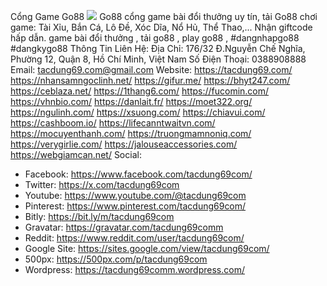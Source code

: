 Cổng Game Go88
![](https://s3-ap-northeast-1.amazonaws.com/g0v-hackmd-images/uploads/upload_c30c565b5ffe3cdac7cd17870145429b.jpg)
Go88 cổng game bài đổi thưởng uy tín, tải Go88 chơi game: Tài Xỉu, Bắn Cá, Lô Đề, Xóc Dĩa, Nổ Hủ, Thể Thao,... Nhận giftcode hấp dẫn.
game bài đổi thưởng , tải go88 , play go88 , #dangnhapgo88 #dangkygo88
Thông Tin Liên Hệ:
Địa Chỉ: 176/32 Đ.Nguyễn Chế Nghĩa, Phường 12, Quận 8, Hồ Chí Minh, Việt Nam
Số Điện Thoại: 0388908888
Email: tacdung69.com@gmail.com
Website: https://tacdung69.com/
https://nhansamngoclinh.net/
https://gifur.me/
https://bhyt247.com/
https://ceblaza.net/
https://1thang6.com/
https://fucomin.com/
https://vhnbio.com/
https://danlait.fr/
https://moet322.org/
https://ngulinh.com/
https://xsuong.com/
https://chiavui.com/
https://cashboom.io/
https://lifecanntwaitvn.com/
https://mocuyenthanh.com/
https://truongmamnoniq.com/
https://verygirlie.com/
https://jalouseaccessories.com/
https://webgiamcan.net/
Social:
- Facebook: https://www.facebook.com/tacdung69com/
- Twitter: https://x.com/tacdung69com
- Youtube: https://www.youtube.com/@tacdung69com
- Pinterest: https://www.pinterest.com/tacdung69com/
- Bitly: https://bit.ly/m/tacdung69com
- Gravatar: https://gravatar.com/tacdung69comm
- Reddit: https://www.reddit.com/user/tacdung69com/
- Google Site: https://sites.google.com/view/tacdung69com/
- 500px: https://500px.com/p/tacdung69com
- Wordpress: https://tacdung69comm.wordpress.com/